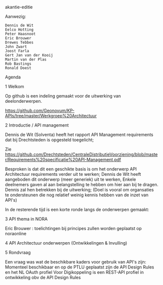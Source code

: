 akantie-editie

Aanwezig:

    Dennis de Wit
    Eelco Hotting
    Peter Haasnoot
    Eric Brouwer
    Drewes Tebbes
    John Zwart
    Joost Farla
    Gert Jan van der Kooij
    Martin van der Plas
    Rob Bastings
    Ronald Doest
    
Agenda

1 Welkom

Op github is een indeling gemaakt voor de uitwerking van deelonderwerpen.

https://github.com/Geonovum/KP-APIs/tree/master/Werkgroep%20Architectuur

2 Introductie / API management  

Dennis de Wit (Solventa) heeft het rapport API Management requirements dat bij Drechtsteden is opgesteld toegelicht;

Zie https://github.com/Drechtsteden/CentraleDistributieVoorziening/blob/master/Requirements%20specificatie%20API-Management.pdf

Besproken is dat dit een geschikte basis is om het onderwerp API Architectuur requirements verder uit te werken;
Dennis de Wit heeft aangeboden dit onderwerp (meer generiek) uit te werken, Enkele deelnemers gaven al aan belangstelling te hebben om hier aan bij te dragen.
Dennis zal hen betrekken bij de uitwerking;
(Doel is vooral om organsaties te ondersteunen die nog relatief weinig kennis hebben van de inzet van API's)

In de resterende tijd is een korte ronde langs de onderwerpen gemaakt:

3 API thema in NORA

Eric Brouwer : toelichtingen bij principes zullen worden geplaatst op noraonline

4 API Architectuur onderwerpen (Ontwikkelingen & Invulling)

5 Rondvraag

Een vraag was wat de beschikbare kaders voor gebruik van API's zijn:
Momenteel beschikbaar en op de PTLU geplaatst zijn de API Design Rules en het NL OAuth profiel
Voor Digikoppeling is een REST-API profiel in ontwikkeling obv de API Design Rules 
